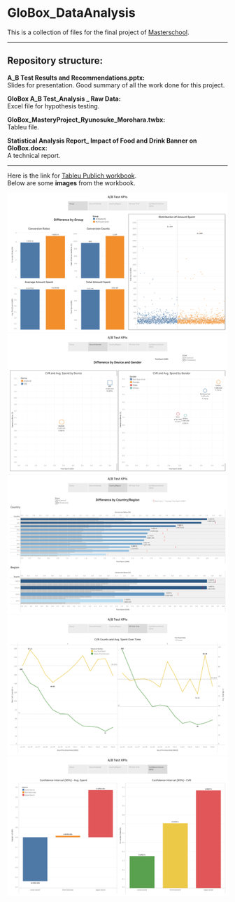 # GloBox_DataAnalysis
This is a collection of files for the final project of [Masterschool](https://www.masterschool.com/).

---

## Repository structure:

**A_B Test Results and Recommendations.pptx:**<br>
   Slides for presentation. Good summary of all the work done for this project.

**GloBox A_B Test_Analysis _ Raw Data:**<br>
  Excel file for hypothesis testing.

**GloBox_MasteryProject_Ryunosuke_Morohara.twbx:**<br>
  Tableu file.

**Statistical Analysis Report_ Impact of Food and Drink Banner on GloBox.docx:**<br>
  A technical report.

---

Here is the link for [Tableu Publich workbook](https://public.tableau.com/app/profile/ryunosuke.morohara/viz/GloBox_MasteryProject/ABTestKPIs).<br>
Below are some **images** from the workbook.

![alt text](https://github.com/RyuMoro/GloBox_DataAnalysis/blob/main/images/A_B%20Test%20KPIs.png "Group - Tableau")
![alt text](https://github.com/RyuMoro/GloBox_DataAnalysis/blob/main/images/A_B%20Test%20KPIs%20(1).png "Device&Gender - Tableau")
![alt text](https://github.com/RyuMoro/GloBox_DataAnalysis/blob/main/images/A_B%20Test%20KPIs%20(2).png "Country - Tableau")
![alt text](https://github.com/RyuMoro/GloBox_DataAnalysis/blob/main/images/A_B%20Test%20KPIs%20(3).png "KPI over time - Tableau")
![alt text](https://github.com/RyuMoro/GloBox_DataAnalysis/blob/main/images/A_B%20Test%20KPIs%20(4).png "Confidence Interval - Tableau")
